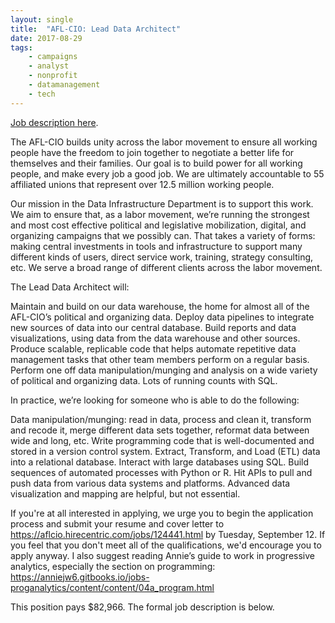 ```yaml
---
layout: single
title:  "AFL-CIO: Lead Data Architect"
date: 2017-08-29
tags: 
    - campaigns
    - analyst
    - nonprofit
    - datamanagement
    - tech
---
```


[Job description here](https://aflcio.hirecentric.com/jobs/124441.html).


The AFL-CIO builds unity across the labor movement to ensure all working people have the freedom to join together to negotiate a better life for themselves and their families. Our goal is to build power for all working people, and make every job a good job. We are ultimately accountable to 55 affiliated unions that represent over 12.5 million working people.

Our mission in the Data Infrastructure Department is to support this work. We aim to ensure that, as a labor movement, we’re running the strongest and most cost effective political and legislative mobilization, digital, and organizing campaigns that we possibly can. That takes a variety of forms: making central investments in tools and infrastructure to support many different kinds of users, direct service work, training, strategy consulting, etc. We serve a broad range of different clients across the labor movement.

The Lead Data Architect will:

Maintain and build on our data warehouse, the home for almost all of the AFL-CIO’s political and organizing data. Deploy data pipelines to integrate new sources of data into our central database.
Build reports and data visualizations, using data from the data warehouse and other sources.
Produce scalable, replicable code that helps automate repetitive data management tasks that other team members perform on a regular basis.
Perform one off data manipulation/munging and analysis on a wide variety of political and organizing data. Lots of running counts with SQL.

In practice, we’re looking for someone who is able to do the following:

Data manipulation/munging: read in data, process and clean it, transform and recode it, merge different data sets together, reformat data between wide and long, etc.
Write programming code that is well-documented and stored in a version control system.
Extract, Transform, and Load (ETL) data into a relational database. Interact with large databases using SQL.
Build sequences of automated processes with Python or R.
Hit APIs to pull and push data from various data systems and platforms.
Advanced data visualization and mapping are helpful, but not essential.

If you're at all interested in applying, we urge you to begin the application process and submit your resume and cover letter to https://aflcio.hirecentric.com/jobs/124441.html by Tuesday, September 12. If you feel that you don't meet all of the qualifications, we'd encourage you to apply anyway. I also suggest reading Annie’s guide to work in progressive analytics, especially the section on programming: https://anniejw6.gitbooks.io/jobs-proganalytics/content/content/04a_program.html

This position pays $82,966. The formal job description is below.
